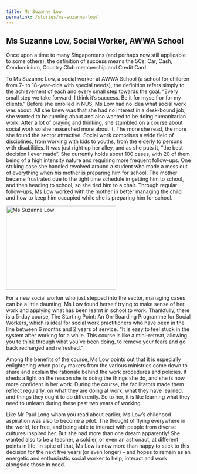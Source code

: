 ```yaml
---
title: Ms Suzanne Low
permalink: /stories/ms-suzanne-low/
---
```


## Ms Suzanne Low, Social Worker, AWWA School

Once upon a time to many Singaporeans (and perhaps now still applicable to some others), the definition of success means the 5Cs: Car, Cash, Condominium, Country Club membership and Credit Card.

To Ms Suzanne Low, a social worker at AWWA School (a school for children from 7- to 18-year-olds with special needs), the definition refers simply to the achievement of each and every small step towards the goal. “Every small step we take forward, I think it’s success. Be it for myself or for my clients.” Before she enrolled in NUS, Ms Low had no idea what social work was about. All she knew was that she had no interest in a desk-bound job; she wanted to be running about and also wanted to be doing humanitarian work. After a lot of praying and thinking, she stumbled on a course about social work so she researched more about it. The more she read, the more she found the sector attractive.
Social work comprises a wide field of disciplines, from working with kids to youths, from the elderly to persons with disabilities. It was just right up her alley, and as she puts it, “the best decision I ever made”. She currently holds about 100 cases, with 20 of them being of a high intensity nature and requiring more frequent follow-ups. One striking case she handled revolved around a student who made a mess out of everything when his mother is preparing him for school. The mother became frustrated due to the tight time schedule in getting him to school, and then heading to school, so she tied him to a chair. Through regular follow-ups, Ms Low worked with the mother in better managing the child and how to keep him occupied while she is preparing him for school.

<img alt="Ms Suzanne Low" src="/images/stories/pages/ms-suzanne-low.jpg" style="width: 300px; height: 227px;" />

For a new social worker who just stepped into the sector, managing cases can be a little daunting. Ms Low found herself trying to make sense of her work and applying what has been learnt in school to work. Thankfully, there is a 5-day course, The Starting Point: An On-Boarding Programme for Social Workers, which is ideal for social work practitioners who have been in the line between 6 months and 2 years of service. “It is easy to feel stuck in the system after working for a while. This
course is like a mini-retreat, allowing you to think through what you’ve been doing, to remove your fears and go back recharged and refreshed.”

Among the benefits of the course, Ms Low points out that it is especially enlightening when policy makers from the various ministries come down to share and explain the rationale behind the work procedures and policies. It sheds a light on the reason she is doing the things she do, and she is now more confident in her work. During the course, the facilitators made them reflect regularly, on what they are doing at work, what they have learned, and things they ought to do differently. So to her, it is like learning what they need to unlearn during these past two years of working.

Like Mr Paul Long whom you read about earlier, Ms Low’s childhood aspiration was also to become a pilot. The thought of flying everywhere in the world, for free, and being able to interact with people from diverse cultures inspired her. But she had more than one dream apparently! She wanted also to be a teacher, a soldier, or even an astronaut, at different points in life. In spite of that, Ms Low is now more than happy to stick to this decision for the next five years (or even longer) – and hopes to remain as an energetic and enthusiastic social worker to help, interact and work alongside those in need.
